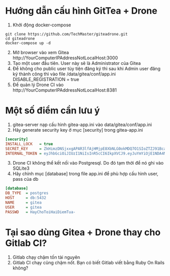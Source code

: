# Hướng dẫn cấu hình GitTea + Drone
1. Khởi động docker-compose
```
git clone https://github.com/TechMaster/giteadrone.git
cd giteadrone
docker-compose up -d
```
2. Mở browser vào xem Gitea http://YourComputerIPAddressNotLocalHost:3000
3. Tạo một user đầu tiên. User này sẽ là Administrator của Gitea
4. Để không cho public user tùy tiện đăng ký thì sau khi Admin user đăng ký thành công thì vào
file /data/gitea/conf/app.ini 
DISABLE_REGISTRATION = true
5. Để quản lý Drone CI vào http://YourComputerIPAddressNotLocalHost:8381

# Một số điểm cần lưu ý
1. gitea-server nạp cấu hình gitea-app.ini vào data/gitea/conf/app.ini
2. Hãy generate security key ở mục [security] trong gitea-app.ini
```ini
[security]
INSTALL_LOCK   = true
SECRET_KEY     = ZkHimzDNSjxxgAPAR3lfAjHMjpE8XbNLG0okMDQ7O1SIoZTZJ91Bca7RvL4KDSJ
INTERNAL_TOKEN = eyJhbGciOiJIUzI1NiIsInR5cCI6IkpXVCJ9.eyJuYmYiOjE1NDA4MDI2Nzh9.6
```
3. Drone CI không thể kết nối vào Postgresql. Do đó tạm thời để nó ghi vào SQLite3
4. Hãy chỉnh mục [database] trong file app.ini để phù hợp cấu hình user, pass của db
```ini
[database]
DB_TYPE  = postgres
HOST     = db:5432
NAME     = gitea
USER     = gitea
PASSWD   = HayChoToiHaiDiemTua-
```



# Tại sao dùng Gitea + Drone thay cho Gitlab CI?
1. Gitlab chạy chậm tốn tài nguyên
2. Gitlab CI chạy cũng chậm nốt. Bạn có biết Gitlab viết bằng Ruby On Rails không?




